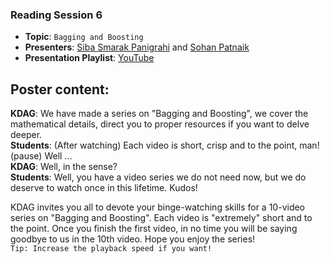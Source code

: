 ### Reading Session 6  
- **Topic**: `Bagging and Boosting`  
- **Presenters**: [Siba Smarak Panigrahi](https://sibasmarak.github.io) and [Sohan Patnaik](https://github.com/Sohanpatnaik106)          
- **Presentation Playlist**: [YouTube](https://www.youtube.com/playlist?list=PLcvdI4f2qdKWnxiaUuOb6Jffwbsfs5jM3)     

**Poster content**:  
---  
**KDAG**: We have made a series on "Bagging and Boosting", we cover the mathematical details, direct you to proper resources if you want to delve deeper.  
**Students**: (After watching) Each video is short, crisp and to the point, man! (pause) Well ...  
**KDAG**: Well, in the sense?  
**Students**: Well, you have a video series we do not need now, but we do deserve to watch once in this lifetime. Kudos!  

KDAG invites you all to devote your binge-watching skills for a 10-video series on "Bagging and Boosting". Each video is "extremely" short and to the point. Once you finish the first video, in no time you will be saying goodbye to us in the 10th video. Hope you enjoy the series!       
`Tip: Increase the playback speed if you want!`  

